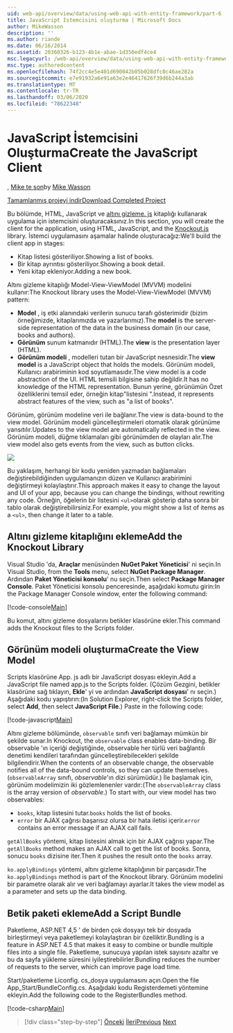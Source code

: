 ```yaml
---
uid: web-api/overview/data/using-web-api-with-entity-framework/part-6
title: JavaScript Istemcisini oluşturma | Microsoft Docs
author: MikeWasson
description: ''
ms.author: riande
ms.date: 06/16/2014
ms.assetid: 20360326-b123-4b1e-abae-1d350edf4ce4
msc.legacyurl: /web-api/overview/data/using-web-api-with-entity-framework/part-6
msc.type: authoredcontent
ms.openlocfilehash: 74f2cc4e5e401d690042b05b028dfc0c46ae282a
ms.sourcegitcommit: e7e91932a6e91a63e2e46417626f39d6b244a3ab
ms.translationtype: MT
ms.contentlocale: tr-TR
ms.lasthandoff: 03/06/2020
ms.locfileid: "78622348"
---
```

# <a name="create-the-javascript-client"></a><span data-ttu-id="aca91-102">JavaScript İstemcisini Oluşturma</span><span class="sxs-lookup"><span data-stu-id="aca91-102">Create the JavaScript Client</span></span>

<span data-ttu-id="aca91-103">, [Mike te son](https://github.com/MikeWasson)</span><span class="sxs-lookup"><span data-stu-id="aca91-103">by [Mike Wasson](https://github.com/MikeWasson)</span></span>

[<span data-ttu-id="aca91-104">Tamamlanmış projeyi indir</span><span class="sxs-lookup"><span data-stu-id="aca91-104">Download Completed Project</span></span>](https://github.com/MikeWasson/BookService)

<span data-ttu-id="aca91-105">Bu bölümde, HTML, JavaScript ve [altını gizleme. js](http://knockoutjs.com/) kitaplığı kullanarak uygulama için istemcisini oluşturacaksınız.</span><span class="sxs-lookup"><span data-stu-id="aca91-105">In this section, you will create the client for the application, using HTML, JavaScript, and the [Knockout.js](http://knockoutjs.com/) library.</span></span> <span data-ttu-id="aca91-106">İstemci uygulamasını aşamalar halinde oluşturacağız:</span><span class="sxs-lookup"><span data-stu-id="aca91-106">We'll build the client app in stages:</span></span>

- <span data-ttu-id="aca91-107">Kitap listesi gösteriliyor.</span><span class="sxs-lookup"><span data-stu-id="aca91-107">Showing a list of books.</span></span>
- <span data-ttu-id="aca91-108">Bir kitap ayrıntısı gösteriliyor.</span><span class="sxs-lookup"><span data-stu-id="aca91-108">Showing a book detail.</span></span>
- <span data-ttu-id="aca91-109">Yeni kitap ekleniyor.</span><span class="sxs-lookup"><span data-stu-id="aca91-109">Adding a new book.</span></span>

<span data-ttu-id="aca91-110">Altını gizleme kitaplığı Model-View-ViewModel (MVVM) modelini kullanır:</span><span class="sxs-lookup"><span data-stu-id="aca91-110">The Knockout library uses the Model-View-ViewModel (MVVM) pattern:</span></span>

- <span data-ttu-id="aca91-111">**Model** , iş etki alanındaki verilerin sunucu tarafı gösterimidir (bizim örneğimizde, kitaplarımızda ve yazarlarımız).</span><span class="sxs-lookup"><span data-stu-id="aca91-111">The **model** is the server-side representation of the data in the business domain (in our case, books and authors).</span></span>
- <span data-ttu-id="aca91-112">**Görünüm** sunum katmanıdır (HTML).</span><span class="sxs-lookup"><span data-stu-id="aca91-112">The **view** is the presentation layer (HTML).</span></span>
- <span data-ttu-id="aca91-113">**Görünüm modeli** , modelleri tutan bir JavaScript nesnesidir.</span><span class="sxs-lookup"><span data-stu-id="aca91-113">The **view model** is a JavaScript object that holds the models.</span></span> <span data-ttu-id="aca91-114">Görünüm modeli, Kullanıcı arabiriminin kod soyutlamasıdır.</span><span class="sxs-lookup"><span data-stu-id="aca91-114">The view model is a code abstraction of the UI.</span></span> <span data-ttu-id="aca91-115">HTML temsili bilgisine sahip değildir.</span><span class="sxs-lookup"><span data-stu-id="aca91-115">It has no knowledge of the HTML representation.</span></span> <span data-ttu-id="aca91-116">Bunun yerine, görünümün Özet özelliklerini temsil eder, örneğin kitap&quot;listesini &quot;.</span><span class="sxs-lookup"><span data-stu-id="aca91-116">Instead, it represents abstract features of the view, such as &quot;a list of books&quot;.</span></span>

<span data-ttu-id="aca91-117">Görünüm, görünüm modeline veri ile bağlanır.</span><span class="sxs-lookup"><span data-stu-id="aca91-117">The view is data-bound to the view model.</span></span> <span data-ttu-id="aca91-118">Görünüm modeli güncelleştirmeleri otomatik olarak görünüme yansıtılır.</span><span class="sxs-lookup"><span data-stu-id="aca91-118">Updates to the view model are automatically reflected in the view.</span></span> <span data-ttu-id="aca91-119">Görünüm modeli, düğme tıklamaları gibi görünümden de olayları alır.</span><span class="sxs-lookup"><span data-stu-id="aca91-119">The view model also gets events from the view, such as button clicks.</span></span>

![](part-6/_static/image1.png)

<span data-ttu-id="aca91-120">Bu yaklaşım, herhangi bir kodu yeniden yazmadan bağlamaları değiştirebildiğinden uygulamanızın düzen ve Kullanıcı arabirimini değiştirmeyi kolaylaştırır.</span><span class="sxs-lookup"><span data-stu-id="aca91-120">This approach makes it easy to change the layout and UI of your app, because you can change the bindings, without rewriting any code.</span></span> <span data-ttu-id="aca91-121">Örneğin, öğelerin bir listesini `<ul>`olarak gösterip daha sonra bir tablo olarak değiştirebilirsiniz.</span><span class="sxs-lookup"><span data-stu-id="aca91-121">For example, you might show a list of items as a `<ul>`, then change it later to a table.</span></span>

## <a name="add-the-knockout-library"></a><span data-ttu-id="aca91-122">Altını gizleme kitaplığını ekleme</span><span class="sxs-lookup"><span data-stu-id="aca91-122">Add the Knockout Library</span></span>

<span data-ttu-id="aca91-123">Visual Studio 'da, **Araçlar** menüsünden **NuGet Paket Yöneticisi**' ni seçin.</span><span class="sxs-lookup"><span data-stu-id="aca91-123">In Visual Studio, from the **Tools** menu, select **NuGet Package Manager**.</span></span> <span data-ttu-id="aca91-124">Ardından **Paket Yöneticisi konsolu**' nu seçin.</span><span class="sxs-lookup"><span data-stu-id="aca91-124">Then select **Package Manager Console**.</span></span> <span data-ttu-id="aca91-125">Paket Yöneticisi konsolu penceresinde, aşağıdaki komutu girin:</span><span class="sxs-lookup"><span data-stu-id="aca91-125">In the Package Manager Console window, enter the following command:</span></span>

[!code-console[Main](part-6/samples/sample1.cmd)]

<span data-ttu-id="aca91-126">Bu komut, altını gizleme dosyalarını betikler klasörüne ekler.</span><span class="sxs-lookup"><span data-stu-id="aca91-126">This command adds the Knockout files to the Scripts folder.</span></span>

## <a name="create-the-view-model"></a><span data-ttu-id="aca91-127">Görünüm modeli oluşturma</span><span class="sxs-lookup"><span data-stu-id="aca91-127">Create the View Model</span></span>

<span data-ttu-id="aca91-128">Scripts klasörüne App. js adlı bir JavaScript dosyası ekleyin.</span><span class="sxs-lookup"><span data-stu-id="aca91-128">Add a JavaScript file named app.js to the Scripts folder.</span></span> <span data-ttu-id="aca91-129">(Çözüm Gezgini, betikler klasörüne sağ tıklayın, **Ekle**' yi ve ardından **JavaScript dosyası**' nı seçin.) Aşağıdaki kodu yapıştırın:</span><span class="sxs-lookup"><span data-stu-id="aca91-129">(In Solution Explorer, right-click the Scripts folder, select **Add**, then select **JavaScript File**.) Paste in the following code:</span></span>

[!code-javascript[Main](part-6/samples/sample2.js)]

<span data-ttu-id="aca91-130">Altını gizleme bölümünde, `observable` sınıfı veri bağlamayı mümkün bir şekilde sunar.</span><span class="sxs-lookup"><span data-stu-id="aca91-130">In Knockout, the `observable` class enables data-binding.</span></span> <span data-ttu-id="aca91-131">Bir observable 'ın içeriği değiştiğinde, observable her türlü veri bağlantılı denetimi kendileri tarafından güncelleştirebilecekleri şekilde bilgilendirir.</span><span class="sxs-lookup"><span data-stu-id="aca91-131">When the contents of an observable change, the observable notifies all of the data-bound controls, so they can update themselves.</span></span> <span data-ttu-id="aca91-132">(`observableArray` sınıfı, *observable*'ın dizi sürümüdür.) İle başlamak için, görünüm modelimizin iki gözlemlenenler vardır:</span><span class="sxs-lookup"><span data-stu-id="aca91-132">(The `observableArray` class is the array version of *observable*.) To start with, our view model has two observables:</span></span>

- <span data-ttu-id="aca91-133">`books`, kitap listesini tutar.</span><span class="sxs-lookup"><span data-stu-id="aca91-133">`books` holds the list of books.</span></span>
- <span data-ttu-id="aca91-134">`error` bir AJAX çağrısı başarısız olursa bir hata iletisi içerir.</span><span class="sxs-lookup"><span data-stu-id="aca91-134">`error` contains an error message if an AJAX call fails.</span></span>

<span data-ttu-id="aca91-135">`getAllBooks` yöntemi, kitap listesini almak için bir AJAX çağrısı yapar.</span><span class="sxs-lookup"><span data-stu-id="aca91-135">The `getAllBooks` method makes an AJAX call to get the list of books.</span></span> <span data-ttu-id="aca91-136">Sonra, sonucu `books` dizisine iter.</span><span class="sxs-lookup"><span data-stu-id="aca91-136">Then it pushes the result onto the `books` array.</span></span>

<span data-ttu-id="aca91-137">`ko.applyBindings` yöntemi, altını gizleme kitaplığının bir parçasıdır.</span><span class="sxs-lookup"><span data-stu-id="aca91-137">The `ko.applyBindings` method is part of the Knockout library.</span></span> <span data-ttu-id="aca91-138">Görünüm modelini bir parametre olarak alır ve veri bağlamayı ayarlar.</span><span class="sxs-lookup"><span data-stu-id="aca91-138">It takes the view model as a parameter and sets up the data binding.</span></span>

## <a name="add-a-script-bundle"></a><span data-ttu-id="aca91-139">Betik paketi ekleme</span><span class="sxs-lookup"><span data-stu-id="aca91-139">Add a Script Bundle</span></span>

<span data-ttu-id="aca91-140">Paketleme, ASP.NET 4,5 ' de birden çok dosyayı tek bir dosyada birleştirmeyi veya paketlemeyi kolaylaştıran bir özelliktir.</span><span class="sxs-lookup"><span data-stu-id="aca91-140">Bundling is a feature in ASP.NET 4.5 that makes it easy to combine or bundle multiple files into a single file.</span></span> <span data-ttu-id="aca91-141">Paketleme, sunucuya yapılan istek sayısını azaltır ve bu da sayfa yükleme süresini iyileştirebilirler.</span><span class="sxs-lookup"><span data-stu-id="aca91-141">Bundling reduces the number of requests to the server, which can improve page load time.</span></span>

<span data-ttu-id="aca91-142">Start/paketleme Liconfig. cs\_dosya uygulamasını açın.</span><span class="sxs-lookup"><span data-stu-id="aca91-142">Open the file App\_Start/BundleConfig.cs.</span></span> <span data-ttu-id="aca91-143">Aşağıdaki kodu Registerdemeti yöntemine ekleyin.</span><span class="sxs-lookup"><span data-stu-id="aca91-143">Add the following code to the RegisterBundles method.</span></span>

[!code-csharp[Main](part-6/samples/sample3.cs)]

> [!div class="step-by-step"]
> <span data-ttu-id="aca91-144">[Önceki](part-5.md)
> [İleri](part-7.md)</span><span class="sxs-lookup"><span data-stu-id="aca91-144">[Previous](part-5.md)
[Next](part-7.md)</span></span>
